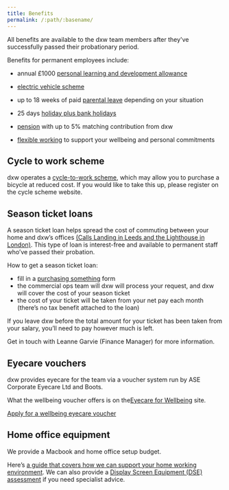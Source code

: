```yaml
---
title: Benefits
permalink: /:path/:basename/
---
```

All benefits are available to the dxw team members after they've successfully passed their probationary period. 

Benefits for permanent employees include:

* annual £1000 [personal learning and development allowance](staff-handbook/learning-and-development/how-to-use-your-learning-and-development-allowance/)

* [electric vehicle scheme](https://www.electriccarscheme.com/?utm_source=g&utm_campaign=core&utm_content=corebrand&utm_term=new-homepage&gclid=CjwKCAiAoL6eBhA3EiwAXDom5o324HzkQp6Spo1HzXhyfOI7hWtmGHDqgjWT4ZJngckyEjVDpTnfshoC4bQQAvD_BwE)

* up to 18 weeks of paid [parental leave](staff-handbook/policies/parental-leave-policy/) depending on your situation

* 25 days [holiday plus bank holidays](staff-handbook/leave/#holiday)

* [pension](staff-handbook/pay-pension-and-benefits/pension/) with up to 5% matching contribution from dxw

* [flexible working](staff-handbook/flexible-working/) to support your wellbeing and personal commitments

## Cycle to work scheme 

dxw operates a [cycle-to-work scheme](https://www.cyclescheme.co.uk/), which may allow you to purchase a bicycle at reduced cost. If you would like to take this up, please register on the cycle scheme website.

## Season ticket loans

A season ticket loan helps spread the cost of commuting between your home and dxw’s offices [(Calls Landing in Leeds and the Lighthouse in London)](/guides/office-accessibility). This type of loan is interest-free and available to permanent staff who’ve passed their probation.

How to get a season ticket loan:

* fill in a [purchasing something](https://docs.google.com/forms/d/e/1FAIpQLSdz8-Z-fcootRS6UyceXbxdSdbO4-2jIyRrHHiI-3VH4LyRrw/viewform) form
* the commercial ops team will dxw will process your request, and dxw will cover the cost of your season ticket
* the cost of your ticket will be taken from your net pay each month (there’s no tax benefit attached to the loan)

If you leave dxw before the total amount for your ticket has been taken from your salary, you’ll need to pay however much is left.

Get in touch with Leanne Garvie (Finance Manager) for more information.


## Eyecare vouchers

dxw provides eyecare for the team via a voucher system run by ASE Corporate Eyecare Ltd and Boots.

What the wellbeing voucher offers is on the[Eyecare for Wellbeing](https://eyemed.uk/wellbeing/) site.

[Apply for a wellbeing eyecare voucher](https://gw.eyecareplans.co.uk/Account/Login/dxwe12q2415d3df)

## Home office equipment 

We provide a Macbook and home office setup budget. 

Here’s [a guide that covers how we can support your home working environment](https://docs.google.com/document/d/17Q8zOEm4cd0ZDGqkT8Bcg8G1CCK_vLlwMtOFVgJalAU/edit#heading=h.1z3dei2pr1jh). We can also provide a [Display Screen Equipment (DSE) assessment](https://www.hse.gov.uk/msd/dse/) if you need specialist advice.

